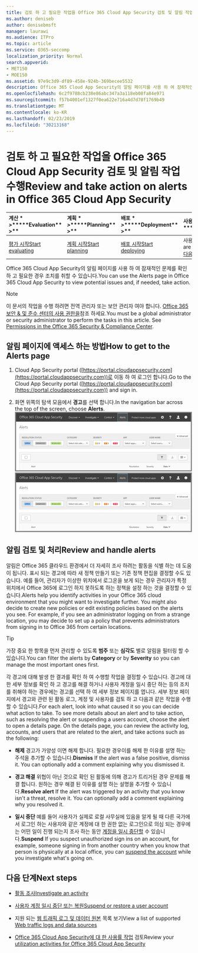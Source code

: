 ```yaml
---
title: 검토 하 고 필요한 작업을 Office 365 Cloud App Security 검토 및 알림 작업 수행
ms.author: deniseb
author: denisebmsft
manager: laurawi
ms.audience: ITPro
ms.topic: article
ms.service: O365-seccomp
localization_priority: Normal
search.appverid:
- MET150
- MOE150
ms.assetid: 97e9c3d9-df89-458e-924b-369becee5532
description: Office 365 Cloud App Security의 알림 페이지를 사용 하 여 잠재적인 문제를 확인 하 고 조치를 취할 수 있습니다. 알림을 해제 하거나 확인 하 고 필요한 경우 사용자 계정을 일시 중단할 수 있습니다.
ms.openlocfilehash: 6c2f9788cb238e86abc347a3a118eb08fa84e971
ms.sourcegitcommit: f57b4001ef1327f0ea622e716a4d7d78f1769b49
ms.translationtype: MT
ms.contentlocale: ko-KR
ms.lasthandoff: 02/23/2019
ms.locfileid: "30213168"
---
```

# <a name="review-and-take-action-on-alerts-in-office-365-cloud-app-security"></a><span data-ttu-id="f79a8-104">검토 하 고 필요한 작업을 Office 365 Cloud App Security 검토 및 알림 작업 수행</span><span class="sxs-lookup"><span data-stu-id="f79a8-104">Review and take action on alerts in Office 365 Cloud App Security</span></span>
  
|<span data-ttu-id="f79a8-105">계산 \* *\>*\*</span><span class="sxs-lookup"><span data-stu-id="f79a8-105">\*\*\*\*Evaluation\*\* \>\*\*</span></span>|<span data-ttu-id="f79a8-106">계획 \* *\>*\*</span><span class="sxs-lookup"><span data-stu-id="f79a8-106">\*\*\*\*Planning\*\* \>\*\*</span></span>|<span data-ttu-id="f79a8-107">배포 \* *\>*\*</span><span class="sxs-lookup"><span data-stu-id="f79a8-107">\*\*\*\*Deployment\*\* \>\*\*</span></span>|<span data-ttu-id="f79a8-108">사용률 \* \* \* \*</span><span class="sxs-lookup"><span data-stu-id="f79a8-108">\*\*\*\*Utilization\*\*\*\*</span></span>|
|:-----|:-----|:-----|:-----|
|[<span data-ttu-id="f79a8-109">평가 시작</span><span class="sxs-lookup"><span data-stu-id="f79a8-109">Start evaluating</span></span>](office-365-cas-overview.md) <br/> |[<span data-ttu-id="f79a8-110">계획 시작</span><span class="sxs-lookup"><span data-stu-id="f79a8-110">Start planning</span></span>](get-ready-for-office-365-cas.md) <br/> |[<span data-ttu-id="f79a8-111">배포 시작</span><span class="sxs-lookup"><span data-stu-id="f79a8-111">Start deploying</span></span>](turn-on-office-365-cas.md) <br/> |<span data-ttu-id="f79a8-112">사용자가 여기 있어!</span><span class="sxs-lookup"><span data-stu-id="f79a8-112">You are here!</span></span>  <br/> [<span data-ttu-id="f79a8-113">다음 단계</span><span class="sxs-lookup"><span data-stu-id="f79a8-113">Next steps</span></span>](#next-steps) <br/> |
   
<span data-ttu-id="f79a8-114">Office 365 Cloud App Security의 알림 페이지를 사용 하 여 잠재적인 문제를 확인 하 고 필요한 경우 조치를 취할 수 있습니다.</span><span class="sxs-lookup"><span data-stu-id="f79a8-114">You can use the Alerts page in Office 365 Cloud App Security to view potential issues and, if needed, take action.</span></span>
  
> [!NOTE]
> <span data-ttu-id="f79a8-p102">이 문서의 작업을 수행 하려면 전역 관리자 또는 보안 관리자 여야 합니다. [Office 365 보안 &amp; 및 준수 센터의 사용 권한을](permissions-in-the-security-and-compliance-center.md)참조 하세요.</span><span class="sxs-lookup"><span data-stu-id="f79a8-p102">You must be a global administrator or security administrator to perform the tasks in this article. See [Permissions in the Office 365 Security &amp; Compliance Center](permissions-in-the-security-and-compliance-center.md).</span></span> 
  
## <a name="how-to-get-to-the-alerts-page"></a><span data-ttu-id="f79a8-117">알림 페이지에 액세스 하는 방법</span><span class="sxs-lookup"><span data-stu-id="f79a8-117">How to get to the Alerts page</span></span>

1. <span data-ttu-id="f79a8-118">Cloud App Security portal ([https://portal.cloudappsecurity.com](https://portal.cloudappsecurity.com))로 이동 하 여 로그인 합니다.</span><span class="sxs-lookup"><span data-stu-id="f79a8-118">Go to the Cloud App Security portal ([https://portal.cloudappsecurity.com](https://portal.cloudappsecurity.com)) and sign in.</span></span>
  
2. <span data-ttu-id="f79a8-119">화면 위쪽의 탐색 모음에서 **경고**를 선택 합니다.</span><span class="sxs-lookup"><span data-stu-id="f79a8-119">In the navigation bar across the top of the screen, choose **Alerts**.</span></span><br/><span data-ttu-id="f79a8-120">![알림 페이지에서 트리거된 알림과 수행한 모든 작업을 확인할 수 있습니다.](media/3b53d4c9-4b13-435d-8547-8c0f9ae6b914.png)</span><span class="sxs-lookup"><span data-stu-id="f79a8-120">![On the Alerts page, you can see alerts that were triggered and any actions taken.](media/3b53d4c9-4b13-435d-8547-8c0f9ae6b914.png)</span></span>
  
## <a name="review-and-handle-alerts"></a><span data-ttu-id="f79a8-121">알림 검토 및 처리</span><span class="sxs-lookup"><span data-stu-id="f79a8-121">Review and handle alerts</span></span>

<span data-ttu-id="f79a8-p103">알림은 Office 365 클라우드 환경에서 더 자세히 조사 하려는 활동을 식별 하는 데 도움이 됩니다. 표시 되는 경고에 따라 새 정책 만들기 또는 기존 정책 편집을 결정할 수도 있습니다. 예를 들어, 관리자가 이상한 위치에서 로그온을 보게 되는 경우 관리자가 특정 위치에서 Office 365에 로그인 하지 못하도록 하는 정책을 설정 하는 것을 결정할 수 있습니다.</span><span class="sxs-lookup"><span data-stu-id="f79a8-p103">Alerts help you identify activities in your Office 365 cloud environment that you might want to investigate further. You might also decide to create new policies or edit existing policies based on the alerts you see. For example, if you see an administrator logging on from a strange location, you may decide to set up a policy that prevents administrators from signing in to Office 365 from certain locations.</span></span>
  
> [!TIP]
> <span data-ttu-id="f79a8-125">가장 중요 한 항목을 먼저 관리할 수 있도록 **범주** 또는 **심각도** 별로 알림을 필터링 할 수 있습니다.</span><span class="sxs-lookup"><span data-stu-id="f79a8-125">You can filter the alerts by **Category** or by **Severity** so you can manage the most important ones first.</span></span> 
  
<span data-ttu-id="f79a8-p104">각 경고에 대해 발생 한 결과를 확인 하 여 수행할 작업을 결정할 수 있습니다. 경고에 대 한 세부 정보를 확인 하 고 경고를 해결 하거나 사용자 계정을 일시 중단 하는 등의 조치를 취해야 하는 경우에는 경고를 선택 하 여 세부 정보 페이지를 엽니다. 세부 정보 페이지에서 경고와 관련 된 활동 로그, 계정 및 사용자를 검토 하 고 다음과 같은 작업을 수행할 수 있습니다.</span><span class="sxs-lookup"><span data-stu-id="f79a8-p104">For each alert, look into what caused it so you can decide what action to take. To see more details about an alert and to take action, such as resolving the alert or suspending a users account, choose the alert to open a details page. On the details page, you can review the activity log, accounts, and users that are related to the alert, and take actions such as the following:</span></span>
  
- <span data-ttu-id="f79a8-p105">**해제** 경고가 가양성 이면 해제 합니다. 필요한 경우이를 해제 한 이유를 설명 하는 주석을 추가할 수 있습니다.</span><span class="sxs-lookup"><span data-stu-id="f79a8-p105">**Dismiss** If the alert was a false positive, dismiss it. You can optionally add a comment explaining why you dismissed it.</span></span> 
    
- <span data-ttu-id="f79a8-p106">**경고 해결** 위협이 아닌 것으로 확인 된 활동에 의해 경고가 트리거된 경우 문제를 해결 합니다. 원하는 경우 해결 된 이유를 설명 하는 설명을 추가할 수 있습니다.</span><span class="sxs-lookup"><span data-stu-id="f79a8-p106">**Resolve alert** If the alert was triggered by an activity that you know isn't a threat, resolve it. You can optionally add a comment explaining why you resolved it.</span></span> 
    
- <span data-ttu-id="f79a8-133">**일시 중단** 예를 들어 사용자가 실제로 로컬 사무실에 있음을 알게 될 때 다른 국가에서 로그인 하는 사용자와 같은 계정에 대 한 권한 없는 로그인으로 의심 되는 경우에는 어떤 일이 진행 되는지 조사 하는 동안 [계정을 일시 중단할](suspend-or-restore-an-account-in-ocas.md) 수 있습니다.</span><span class="sxs-lookup"><span data-stu-id="f79a8-133">**Suspend** If you suspect unauthorized sign ins on an account, for example, someone signing in from another country when you know that person is physically at a local office, you can [suspend the account](suspend-or-restore-an-account-in-ocas.md) while you investigate what's going on.</span></span> 
    
## <a name="next-steps"></a><span data-ttu-id="f79a8-134">다음 단계</span><span class="sxs-lookup"><span data-stu-id="f79a8-134">Next steps</span></span>

- [<span data-ttu-id="f79a8-135">활동 조사</span><span class="sxs-lookup"><span data-stu-id="f79a8-135">Investigate an activity</span></span>](investigate-an-activity-in-office-365-cas.md)
    
- [<span data-ttu-id="f79a8-136">사용자 계정 일시 중단 또는 복원</span><span class="sxs-lookup"><span data-stu-id="f79a8-136">Suspend or restore a user account</span></span>](suspend-or-restore-an-account-in-ocas.md)
    
- <span data-ttu-id="f79a8-137">지원 되는 [웹 트래픽 로그 및 데이터 원본](web-traffic-logs-and-data-sources-for-ocas.md) 목록 보기</span><span class="sxs-lookup"><span data-stu-id="f79a8-137">View a list of supported [Web traffic logs and data sources](web-traffic-logs-and-data-sources-for-ocas.md)</span></span>
    
- <span data-ttu-id="f79a8-138">[Office 365 Cloud App Security에 대 한 사용률 작업](utilization-activities-for-ocas.md) 검토</span><span class="sxs-lookup"><span data-stu-id="f79a8-138">Review your [utilization activities for Office 365 Cloud App Security](utilization-activities-for-ocas.md)</span></span>
    


